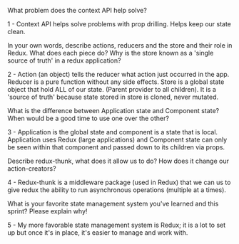 
What problem does the context API help solve?

1 - Context API helps solve problems with prop drilling. Helps keep our state clean.


 In your own words, describe actions, reducers and the store and their role in Redux. What does each piece do? Why is the store known as a 'single source of truth' in a redux application?

 2 - Action (an object) tells the reducer what action just occurred in the app. Reducer is a pure function without any side effects. Store is a global state object that hold ALL of our state. (Parent provider to all children).
 It is a 'source of truth' because state stored in store is cloned, never mutated. 

 
 What is the difference between Application state and Component state? When would be a good time to use one over the other?

3 - Application is the global state and component is a state that is local.  Application uses Redux (large applications) and Component state can only be seen within that component and passed down to its children via props.


 Describe redux-thunk, what does it allow us to do? How does it change our action-creators?

4 - Redux-thunk is a middleware package (used in Redux) that we can us to give redux the ability to run asynchronous operations (multiple at a times).


 What is your favorite state management system you've learned and this sprint? Please explain why!

 5 - My more favorable state management system is Redux; it is a lot to set up but once it's in place, it's easier to manage and work with.
